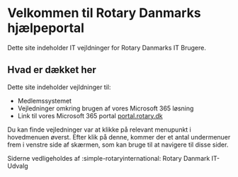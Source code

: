 # Velkommen til Rotary Danmarks hjælpeportal

Dette site indeholder IT vejldninger for Rotary Danmarks IT Brugere.

## Hvad er dækket her

Dette site indeholder vejldninger til:
- Medlemssystemet
- Vejledninger omkring brugen af vores Microsoft 365 løsning
- Link til vores Microsoft 365 portal <a href=https://portal.rotary.dk target=_blank>portal.rotary.dk</a>

Du kan finde vejledninger var at klikke på relevant menupunkt i hovedmenuen øverst. Efter klik på denne, kommer der et antal undermenuer frem i venstre side af skærmen, som kan bruge til at navigere til disse sider.

Siderne vedligeholdes af :simple-rotaryinternational: Rotary Danmark IT-Udvalg